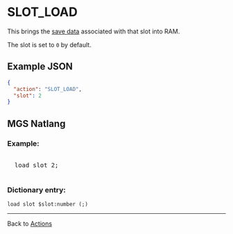 # SLOT_LOAD

This brings the [save data](../scripts/save_data) associated with that slot into RAM.

The slot is set to `0` by default.

## Example JSON

```json
{
  "action": "SLOT_LOAD",
  "slot": 2
}
```

## MGS Natlang

### Example:

<pre class="HyperMD-codeblock mgs">

  <span class="verb">load</span> <span class="sigil">slot</span> <span class="number">2</span><span class="terminator">;</span>

</pre>

### Dictionary entry:

```
load slot $slot:number (;)
```

---

Back to [Actions](../actions)
